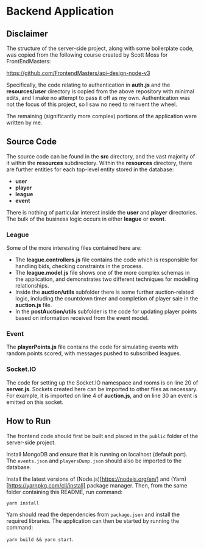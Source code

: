 # Backend Application

## Disclaimer

The structure of the server-side project, along with some boilerplate code, was copied from the following course created by Scott Moss for FrontEndMasters:

https://github.com/FrontendMasters/api-design-node-v3

Specifically, the code relating to authentication in **auth.js** and the **resources/user** directory is copied from the above repository with minimal edits, and I make no attempt to pass it off as my own. Authentication was not the focus of this project, so I saw no need to reinvent the wheel.

The remaining (significantly more complex) portions of the application were written by me.

## Source Code

The source code can be found in the **src** directory, and the vast majority of it within the **resources** subdirectory. Within the **resources** directory, there are further entities for each top-level entity stored in the database:

 * **user**
 * **player**
 * **league**
 * **event**

There is nothing of particular interest inside the **user** and **player** directories. The bulk of the business logic occurs in either **league** or **event**.

### League

Some of the more interesting files contained here are:

* The **league.controllers.js** file contains the code which is responsible for handling bids, checking constraints in the process.
* The **league.model.js** file shows one of the more complex schemas in the application, and demonstrates two different techniques for modelling relationships.
* Inside the **auction/utils** subfolder there is some further auction-related logic, including the countdown timer and completion of player sale in the **auction.js** file.
* In the **postAuction/utils** subfolder is the code for updating player points based on information received from the event model.

### Event

The **playerPoints.js** file contains the code for simulating events with random points scored, with messages pushed to subscribed leagues.

### Socket.IO

The code for setting up the Socket.IO namespace and rooms is on line 20 of **server.js**. Sockets created here can be imported to other files as necessary. For example, it is imported on line 4 of **auction.js**, and on line 30 an event is emitted on this socket.

## How to Run

The frontend code should first be built and placed in the `public` folder of the server-side project.

Install MongoDB and ensure that it is running on localhost (default port). The `events.json` and `playersDump.json` should also be imported to the database.

Install the latest versions of (Node.js)[https://nodejs.org/en/] and (Yarn)[https://yarnpkg.com/cli/install] package manager. Then, from the same folder containing this README, run command:

`yarn install`

Yarn should read the dependencies from `package.json` and install the required libraries. The application can then be started by running the command:

`yarn build && yarn start`.
